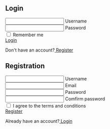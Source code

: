 <html lang="en">
<head>
<meta charset="UTF-8">
<meta http-equiv="X-UA-Compatible" content="IE-edge">
<meta name="viewport" content="width=device-width, initial-scale=1.0">
<!-- font awesome cdn link -->
<link rel="stylesheet"
href="https://cdnjs.cloudflare.com/ajax/libs/font-awesome/6.4.2/css/all.min.css">
<!-- custom css file link -->
<link rel="stylesheet" href="login.css">
<title>Login & Register Form</title>
</head>
<body>
<div class="wrapper">
<div class="form-box login">
<h2>Login</h2>
<form action="#">
<div class="input-box">
<span class="icon"><i class="fas fa-user"></i></span>
<input type="text" required>
<label>Username</label>
</div>
<div class="input-box">
<span class="icon"><i class="fas fa-lock"></i></span>
<input type="password" required>
<label>Password</label>
</div>
<div class="remember-forgot">
<label><input type="checkbox"> Remember me</label>
</div>
<a href="cafe.html" class="btn">Login</a>
<div class="login-register">
<p>Don't have an account?<a href="#" class="register-link"> Register</a></p>
</div>
</form>
</div>
<div class="form-box register">
<h2>Registration</h2>
<form action="#">
  <div class="input-box">
<span class="icon"><i class="fas fa-user"></i></span>
<input type="text" required>
<label>Username</label>
</div>
<div class="input-box">
<span class="icon"><i class="fas fa-envelope"></i></span>
<input type="email" required>
<label>Email</label>
</div>
<div class="input-box">
<span class="icon"><i class="fas fa-lock"></i></span>
<input type="password" required>
<label>Password</label>
</div>
<div class="input-box">
<span class="icon"><i class="fas fa-lock"></i></span>
<input type="password" required>
<label>Comfirm password</label>
</div>
<div class="remember-forgot">
<label><input type="checkbox"> I agree to the terms and conditions</label>
</div>
<a href="cafe.html" class="btn">Register</a>
<div class="login-register">
<p>Already have an account?<a href="#" class="login-link"> Login</a></p>
</div>
</form>
</div>
</div>
<!-- custom js file link -->
<script src="login.js"></script>
</body>
</html>

